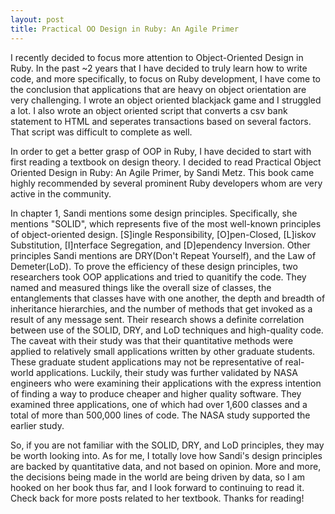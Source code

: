 ```yaml
---
layout: post
title: Practical OO Design in Ruby: An Agile Primer
---
```


I recently decided to focus more attention to Object-Oriented Design in Ruby. In the past ~2 years that I have decided 
to truly learn how to write code, and more specifically, to focus on Ruby development, I have come to the conclusion that 
applications that are heavy on object orientation are very challenging. I wrote an object oriented blackjack game and I 
struggled a lot. I also wrote an object oriented script that converts a csv bank statement to HTML and seperates transactions 
based on several factors. That script was difficult to complete as well. 

In order to get a better grasp of OOP in Ruby, I have decided to start with first reading a textbook on design theory. I decided to 
read Practical Object Oriented Design in Ruby: An Agile Primer, by Sandi Metz. This book came highly recommended by several 
prominent Ruby developers whom are very active in the community. 

In chapter 1, Sandi mentions some design principles. Specifically, she mentions "SOLID", which represents five of the most 
well-known principles of object-oriented design. [S]ingle Responsibility, [O]pen-Closed, [L]iskov Substitution, [I]nterface 
Segregation, and [D]ependency Inversion. Other principles Sandi mentions are DRY(Don't Repeat Yourself), and the Law of 
Demeter(LoD). To prove the efficiency of these design principles, two researchers took OOP applications and tried to quanitify 
the code. They named and measured things like the overall size of classes, the entanglements that classes have with one another, 
the depth and breadth of inheritance hierarchies, and the number of methods that get invoked as a result of any message sent. Their 
research shows a definite correlation between use of the SOLID, DRY, and LoD techniques and high-quality code. The caveat with their study was 
that their quantitative methods were applied to relatively small applications written by other graduate students. These graduate 
student applications may not be representative of real-world applications. Luckily, their study was further validated by NASA engineers 
who were examining their applications with the express intention of finding a way to produce cheaper and higher quality software. They examined 
three applications, one of which had over 1,600 classes and a total of more than 500,000 lines of code. The NASA study supported 
the earlier study.

So, if you are not familiar with the SOLID, DRY, and LoD principles, they may be worth looking into. As for me, I totally love how Sandi's 
design principles are backed by quantitative data, and not based on opinion. More and more, the decisions being made in the world are being 
driven by data, so I am hooked on her book thus far, and I look forward to continuing to read it. Check back for more posts related to her 
textbook. Thanks for reading!
